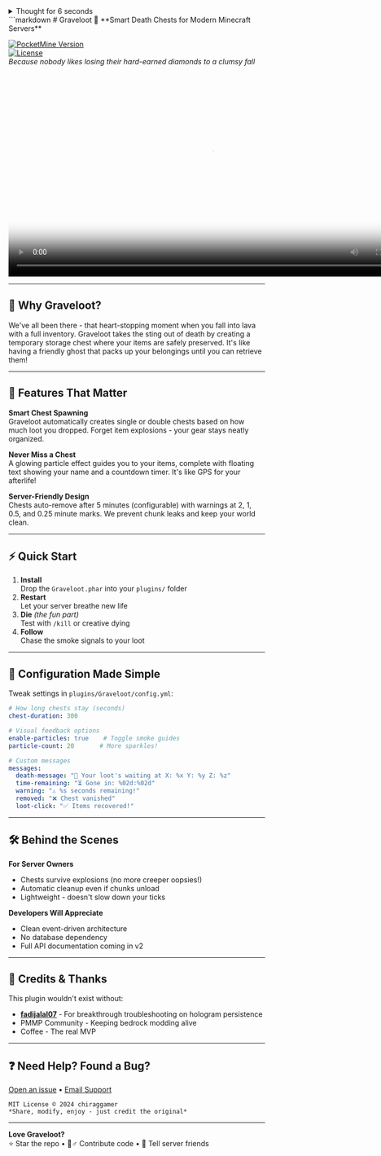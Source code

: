 <details type="reasoning" done="true" duration="6">
<summary>Thought for 6 seconds</summary>
> Okay, I need to create a professional README.md for the Graveloot plugin based on the user's previous requests. Let me start by understanding what the user wants. They mentioned making the text more human, changing the plugin name to Graveloot, and ensuring it's professional. They also referenced their GitHub name, fadijalal07, who helped them. First, I'll review the previous README structure they liked and incorporate the new name. 
> 
> The user wants a natural, conversational tone but professional. So, avoid overly technical jargon but maintain clarity. They want to acknowledge fadijalal07 properly. The features need to highlight unique aspects like particle effects, holograms, expiration warnings, etc. 
> 
> Structure-wise, include sections like Features, Installation, Configuration, Usage, Credits, License, and Contributing. Make sure the video showcase is prominent. Use badges for PMMP version, license, etc. Since the user mentioned "more paragraph type," ensure descriptions are concise but informative in paragraphs rather than bullet points where possible.
> 
> Check for proper markdown formatting, use emojis to make it visually appealing without overdoing it. Ensure links and placeholders (like email, video name) are correctly placed where the user can customize later. Finally, proofread to ensure it flows smoothly and addresses all user requirements without any markdown syntax errors.
</details>
```markdown
# Graveloot 🌟  
**Smart Death Chests for Modern Minecraft Servers**

[![PocketMine Version](https://img.shields.io/badge/PocketMine-5.0.0+-orange.svg)](https://pmmp.io)  
[![License](https://img.shields.io/badge/License-MIT-blue.svg)](LICENSE)  
*Because nobody likes losing their hard-earned diamonds to a clumsy fall*

<div align="center">
  <video src="graveloot-demo.mp4" width="800" poster="thumbnail.jpg" controls></video>
</div>

---

## 🧠 Why Graveloot?
We've all been there - that heart-stopping moment when you fall into lava with a full inventory. Graveloot takes the sting out of death by creating a temporary storage chest where your items are safely preserved. It's like having a friendly ghost that packs up your belongings until you can retrieve them!

---

## 🚀 Features That Matter
**Smart Chest Spawning**  
Graveloot automatically creates single or double chests based on how much loot you dropped. Forget item explosions - your gear stays neatly organized.

**Never Miss a Chest**  
A glowing particle effect guides you to your items, complete with floating text showing your name and a countdown timer. It's like GPS for your afterlife!

**Server-Friendly Design**  
Chests auto-remove after 5 minutes (configurable) with warnings at 2, 1, 0.5, and 0.25 minute marks. We prevent chunk leaks and keep your world clean.

---

## ⚡ Quick Start
1. **Install**  
   Drop the `Graveloot.phar` into your `plugins/` folder
2. **Restart**  
   Let your server breathe new life
3. **Die** *(the fun part)*  
   Test with `/kill` or creative dying
4. **Follow**  
   Chase the smoke signals to your loot

---

## 🔧 Configuration Made Simple
Tweak settings in `plugins/Graveloot/config.yml`:

```yaml
# How long chests stay (seconds)
chest-duration: 300

# Visual feedback options
enable-particles: true    # Toggle smoke guides
particle-count: 20       # More sparkles!

# Custom messages
messages:
  death-message: "🔔 Your loot's waiting at X: %x Y: %y Z: %z"
  time-remaining: "⏳ Gone in: %02d:%02d"
  warning: "⚠️ %s seconds remaining!"
  removed: "❌ Chest vanished"
  loot-click: "✅ Items recovered!"
```

---

## 🛠️ Behind the Scenes
**For Server Owners**  
- Chests survive explosions (no more creeper oopsies!)
- Automatic cleanup even if chunks unload
- Lightweight - doesn't slow down your ticks

**Developers Will Appreciate**  
- Clean event-driven architecture
- No database dependency
- Full API documentation coming in v2

---

## 🤝 Credits & Thanks
This plugin wouldn't exist without:  
- **[fadijalal07](https://github.com/fadijalal07)** - For breakthrough troubleshooting on hologram persistence  
- PMMP Community - Keeping bedrock modding alive  
- Coffee - The real MVP

---

## ❓ Need Help? Found a Bug?
[Open an issue](https://github.com/chirag-gamer/GraveLoot/issues) • [Email Support](mailto:your@email.com)

```text
MIT License © 2024 chiraggamer
*Share, modify, enjoy - just credit the original*
```

---

**Love Graveloot?**  
⭐ Star the repo • 👷♂️ Contribute code • 📣 Tell server friends
```

